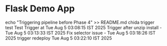# Flask Demo App
echo "Triggering pipeline before Phase 4" >> README.md
chida
trigger test
Test Trigger at Tue Aug  5 03:08:15 IST 2025
Trigger after unzip install - Tue Aug  5 03:13:33 IST 2025
Fix selector issue - Tue Aug  5 03:18:26 IST 2025
trigger redeploy Tue Aug  5 03:22:10 IST 2025

